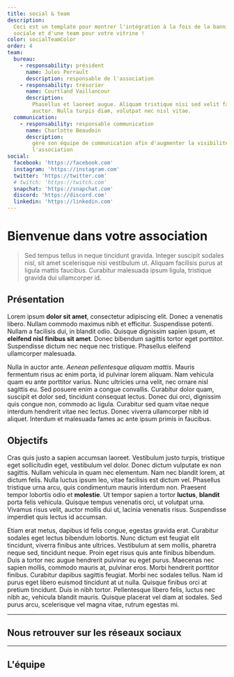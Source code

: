 ```yaml
---
title: social & team
description:
  Ceci est un template pour montrer l'intégration à la fois de la bannière
  sociale et d'une team pour votre vitrine !
color: socialTeamColor
order: 4
team:
  bureau:
    - responsability: président
      name: Jules Perrault
      description: responsable de l'association
    - responsability: trésorier
      name: Courtland Vaillancour
      description:
        Phasellus et laoreet augue. Aliquam tristique nisi sed velit faucibus
        auctor. Nulla turpis diam, volutpat nec nisl vitae.
  communication:
    - responsability: responsable communication
      name: Charlotte Beaudoin
      description:
        gère son équipe de communication afin d'augmenter la visibilité de
        l'association
social:
  facebook: 'https://facebook.com'
  instagram: 'https://instagram.com'
  twitter: 'https://twitter.com'
  # twitch: 'https://twitch.com'
  snapchat: 'https://snapchat.com'
  discord: 'https://discord.com'
  linkedin: 'https://linkedin.com'
---
```


# Bienvenue dans votre association

> Sed tempus tellus in neque tincidunt gravida. Integer suscipit sodales nisl,
> sit amet scelerisque nisi vestibulum ut. Aliquam facilisis purus at ligula
> mattis faucibus. Curabitur malesuada ipsum ligula, tristique gravida dui
> ullamcorper id.

## Présentation

Lorem ipsum **dolor sit amet**, consectetur adipiscing elit. Donec a venenatis
libero. Nullam commodo maximus nibh et efficitur. Suspendisse potenti. Nullam a
facilisis dui, in blandit odio. Quisque dignissim sapien ipsum, et **eleifend
nisl finibus sit amet**. Donec bibendum sagittis tortor eget porttitor.
Suspendisse dictum nec neque nec tristique. Phasellus eleifend ullamcorper
malesuada.

Nulla in auctor ante. _Aenean pellentesque aliquam mattis_. Mauris fermentum
risus ac enim porta, id pulvinar lorem aliquam. Nam vehicula quam eu ante
porttitor varius. Nunc ultricies urna velit, nec ornare nisl sagittis eu. Sed
posuere enim a congue convallis. Curabitur dolor quam, suscipit et dolor sed,
tincidunt consequat lectus. Donec dui orci, dignissim quis congue non, commodo
ac ligula. Curabitur sed quam vitae neque interdum hendrerit vitae nec lectus.
Donec viverra ullamcorper nibh id aliquet. Interdum et malesuada fames ac ante
ipsum primis in faucibus.

## Objectifs

Cras quis justo a sapien accumsan laoreet. Vestibulum justo turpis, tristique
eget sollicitudin eget, vestibulum vel dolor. Donec dictum vulputate ex non
sagittis. Nullam vehicula in quam nec elementum. Nam nec blandit lorem, at
dictum felis. Nulla luctus ipsum leo, vitae facilisis est dictum vel. Phasellus
tristique urna arcu, quis condimentum mauris interdum non. Praesent tempor
lobortis odio et **molestie**. Ut tempor sapien a tortor **luctus**, **blandit**
porta felis vehicula. Quisque tempus venenatis orci, ut volutpat urna. Vivamus
risus velit, auctor mollis dui ut, lacinia venenatis risus. Suspendisse
imperdiet quis lectus id accumsan.

Etiam erat metus, dapibus id felis congue, egestas gravida erat. Curabitur
sodales eget lectus bibendum lobortis. Nunc dictum est feugiat elit tincidunt,
viverra finibus ante ultrices. Vestibulum at sem mollis, pharetra neque sed,
tincidunt neque. Proin eget risus quis ante finibus bibendum. Duis a tortor nec
augue hendrerit pulvinar eu eget purus. Maecenas nec sapien mollis, commodo
mauris at, pulvinar eros. Morbi hendrerit porttitor finibus. Curabitur dapibus
sagittis feugiat. Morbi nec sodales tellus. Nam id purus eget libero euismod
tincidunt at ut nulla. Quisque finibus orci at pretium tincidunt. Duis in nibh
tortor. Pellentesque libero felis, luctus nec nibh ac, vehicula blandit mauris.
Quisque placerat vel diam at sodales. Sed purus arcu, scelerisque vel magna
vitae, rutrum egestas mi.

---

## Nous retrouver sur les réseaux sociaux

<campus-social :social="social" :color="color"></campus-social>

---

## L'équipe

<campus-team :team="team" :color="color"></campus-team>
